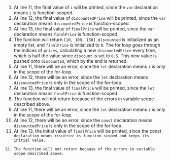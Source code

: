 <ol>
<li>At line 11, the final value of <code>i</code> will be printed, since the <code>var</code> declaration means <code>i</code> is function-scoped.</li>
<li>At line 12, the final value of <code>discountedPrice</code> will be printed, since the <code>var</code> declaration means <code>discountedPrice</code> is function-scoped.</li>
<li>At line 13, the final value of <code>finalPrice</code> will be printed, since the <code>var</code> declaration means <code>finalPrice</code> is function-scoped.</li>
<li>The function will return <code>[10, 100, 150]</code>. <code>discounted</code> is initialized as an empty list, and <code>finalPrice</code> is initialized to <code>0</code>. The for loop goes through the indices of <code>prices</code>, calculating a new <code>discountedPrice</code> every time, which is half the value since <code>discount</code> is set to <code>0.5</code>. This new value is pushed onto <code>discounted</code>, which by the end is returned.</li>
<li>At line 11, there will be an error, since the <code>let</code> declaration means <code>i</code> is only in the scope of the for-loop.</li>
<li>At line 12, there will be an error, since the <code>let</code> declaration means <code>discountedPrice</code> is only in the scope of the for-loop.</li>
<li>At line 13, the final value of <code>finalPrice</code> will be printed, since the <code>let</code> declaration means <code>finalPrice</code> is function-scoped.</li>
<li>The function will not return because of the errors in variable scope described above.</li>
<li>At line 11, there will be an error, since the <code>let</code> declaration means <code>i</code> is only in the scope of the for-loop.</li>
<li>At line 12, there will be an error, since the <code>const</code> declaration means <code>discountedPrice</code> is only in the scope of the for-loop.</li>
<li>At line 13, the initial value of <code>finalPrice</code> will be printed, since the <const>const<code> declaration means <code>finalPrice</code> is function-scoped and keeps its initial value.</li>
<li>The function will not return because of the errors in variable scope described above.</li>
</ol>